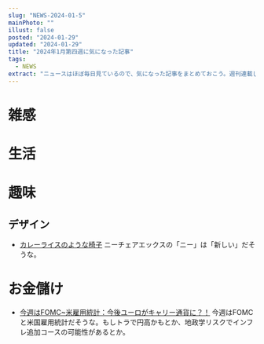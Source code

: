 ```yaml
---
slug: "NEWS-2024-01-5"
mainPhoto: ""
illust: false
posted: "2024-01-29"
updated: "2024-01-29"
title: "2024年1月第四週に気になった記事"
tags:
  - NEWS
extract: "ニュースはほぼ毎日見ているので、気になった記事をまとめておこう。週刊連載したい。"
---
```


# 雑感

# 生活

# 趣味

## デザイン

- [カレーライスのような椅子](https://www.1101.com/n/weeksdays/contents/54542?utm_source=rss&utm_medium=2024-1-29) 
  ニーチェアエックスの「ニー」は「新しい」だそうな。

# お金儲け

- [今週はFOMC~米雇用統計：今後ユーロがキャリー通貨に？！](http://hiroko.yutaka-shoji.co.jp/2024/01/fomc.html) 
  今週はFOMCと米国雇用統計だそうな。もしトラで円高かもとか、地政学リスクでインフレ追加コースの可能性があるとか。